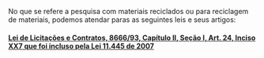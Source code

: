 No que se refere a pesquisa com materiais reciclados ou para reciclagem de materiais, podemos atendar paras as seguintes leis e seus artigos:

#### [Lei de Licitações e Contratos, 8666/93, Capítulo II, Seção I, Art. 24, Inciso XX7 que foi incluso pela Lei 11.445 de 2007](/lei-de-licitacoes-e-contratos-capitulo-ii-secao-i.md#lei-licitacoes-contratos-capitulo-ii-secao-i-art24-inc-xxvii-lei11445-2007)



